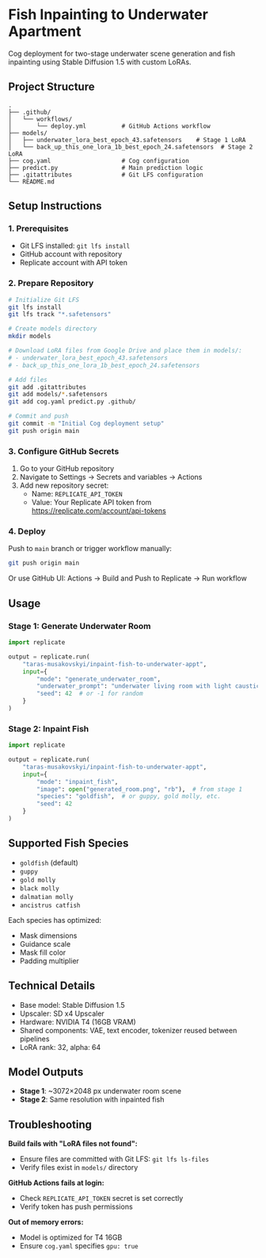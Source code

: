 # Fish Inpainting to Underwater Apartment

Cog deployment for two-stage underwater scene generation and fish inpainting using Stable Diffusion 1.5 with custom LoRAs.

## Project Structure

```
.
├── .github/
│   └── workflows/
│       └── deploy.yml          # GitHub Actions workflow
├── models/
│   ├── underwater_lora_best_epoch_43.safetensors    # Stage 1 LoRA
│   └── back_up_this_one_lora_1b_best_epoch_24.safetensors  # Stage 2 LoRA
├── cog.yaml                    # Cog configuration
├── predict.py                  # Main prediction logic
├── .gitattributes              # Git LFS configuration
└── README.md
```

## Setup Instructions

### 1. Prerequisites

- Git LFS installed: `git lfs install`
- GitHub account with repository
- Replicate account with API token

### 2. Prepare Repository

```bash
# Initialize Git LFS
git lfs install
git lfs track "*.safetensors"

# Create models directory
mkdir models

# Download LoRA files from Google Drive and place them in models/:
# - underwater_lora_best_epoch_43.safetensors
# - back_up_this_one_lora_1b_best_epoch_24.safetensors

# Add files
git add .gitattributes
git add models/*.safetensors
git add cog.yaml predict.py .github/

# Commit and push
git commit -m "Initial Cog deployment setup"
git push origin main
```

### 3. Configure GitHub Secrets

1. Go to your GitHub repository
2. Navigate to Settings → Secrets and variables → Actions
3. Add new repository secret:
   - Name: `REPLICATE_API_TOKEN`
   - Value: Your Replicate API token from https://replicate.com/account/api-tokens

### 4. Deploy

Push to `main` branch or trigger workflow manually:

```bash
git push origin main
```

Or use GitHub UI: Actions → Build and Push to Replicate → Run workflow

## Usage

### Stage 1: Generate Underwater Room

```python
import replicate

output = replicate.run(
    "taras-musakovskyi/inpaint-fish-to-underwater-appt",
    input={
        "mode": "generate_underwater_room",
        "underwater_prompt": "underwater living room with light caustics on walls, blue tinted lighting, bubbles floating",
        "seed": 42  # or -1 for random
    }
)
```

### Stage 2: Inpaint Fish

```python
import replicate

output = replicate.run(
    "taras-musakovskyi/inpaint-fish-to-underwater-appt",
    input={
        "mode": "inpaint_fish",
        "image": open("generated_room.png", "rb"),  # from stage 1
        "species": "goldfish",  # or guppy, gold molly, etc.
        "seed": 42
    }
)
```

## Supported Fish Species

- `goldfish` (default)
- `guppy`
- `gold molly`
- `black molly`
- `dalmatian molly`
- `ancistrus catfish`

Each species has optimized:
- Mask dimensions
- Guidance scale
- Mask fill color
- Padding multiplier

## Technical Details

- Base model: Stable Diffusion 1.5
- Upscaler: SD x4 Upscaler
- Hardware: NVIDIA T4 (16GB VRAM)
- Shared components: VAE, text encoder, tokenizer reused between pipelines
- LoRA rank: 32, alpha: 64

## Model Outputs

- **Stage 1**: ~3072×2048 px underwater room scene
- **Stage 2**: Same resolution with inpainted fish

## Troubleshooting

**Build fails with "LoRA files not found":**
- Ensure files are committed with Git LFS: `git lfs ls-files`
- Verify files exist in `models/` directory

**GitHub Actions fails at login:**
- Check `REPLICATE_API_TOKEN` secret is set correctly
- Verify token has push permissions

**Out of memory errors:**
- Model is optimized for T4 16GB
- Ensure `cog.yaml` specifies `gpu: true`